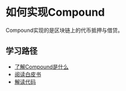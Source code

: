# 如何实现Compound

Compound实现的是区块链上的代币抵押与借贷。

## 学习路径

- [了解Compound是什么](https://compound.finance/)
- [阅读白皮书](https://compound.finance/documents/Compound.Whitepaper.v03-a457878fa6c97a53d81c275f867982f3.pdf?vsn=d)
- [解读代码](https://github.com/compound-finance/vault)
